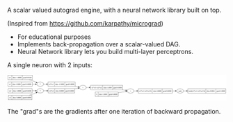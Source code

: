 A scalar valued autograd engine, with a neural network library built on top. 

(Inspired from https://github.com/karpathy/micrograd)

- For educational purposes
- Implements back-propagation over a scalar-valued DAG. 
- Neural Network library lets you build multi-layer perceptrons. 

A single neuron with 2 inputs:

![](output.svg)

The "grad"s are the gradients after one iteration of backward propagation.


